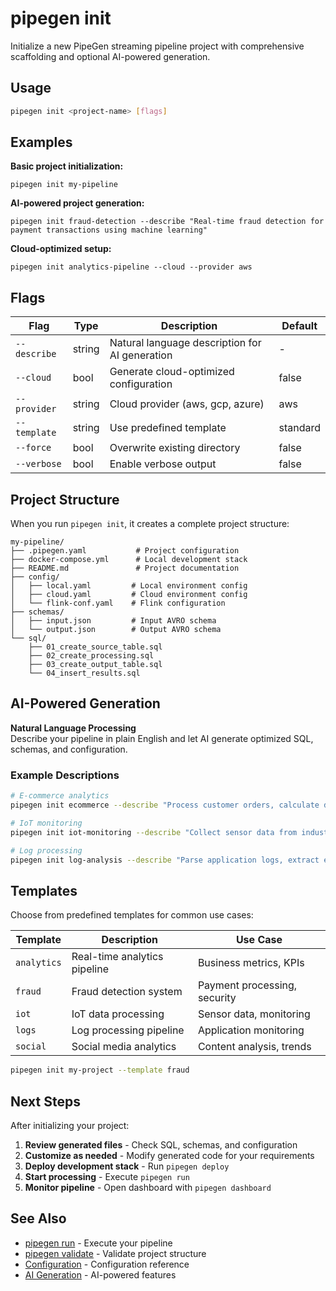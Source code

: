 # pipegen init

Initialize a new PipeGen streaming pipeline project with comprehensive scaffolding and optional AI-powered generation.

## Usage

```bash
pipegen init <project-name> [flags]
```

## Examples

<div class="info-box">
  <i class="fas fa-terminal icon"></i>
  <div>
    <strong>Basic project initialization:</strong>
    <pre><code>pipegen init my-pipeline</code></pre>
  </div>
</div>

<div class="info-box">
  <i class="fas fa-robot icon"></i>
  <div>
    <strong>AI-powered project generation:</strong>
    <pre><code>pipegen init fraud-detection --describe "Real-time fraud detection for payment transactions using machine learning"</code></pre>
  </div>
</div>

<div class="info-box">
  <i class="fas fa-cloud icon"></i>
  <div>
    <strong>Cloud-optimized setup:</strong>
    <pre><code>pipegen init analytics-pipeline --cloud --provider aws</code></pre>
  </div>
</div>

## Flags

| Flag | Type | Description | Default |
|------|------|-------------|---------|
| `--describe` | string | Natural language description for AI generation | - |
| `--cloud` | bool | Generate cloud-optimized configuration | false |
| `--provider` | string | Cloud provider (aws, gcp, azure) | aws |
| `--template` | string | Use predefined template | standard |
| `--force` | bool | Overwrite existing directory | false |
| `--verbose` | bool | Enable verbose output | false |

## Project Structure

When you run `pipegen init`, it creates a complete project structure:

```
my-pipeline/
├── .pipegen.yaml           # Project configuration
├── docker-compose.yml      # Local development stack
├── README.md               # Project documentation
├── config/
│   ├── local.yaml         # Local environment config
│   ├── cloud.yaml         # Cloud environment config
│   └── flink-conf.yaml    # Flink configuration
├── schemas/
│   ├── input.json         # Input AVRO schema
│   └── output.json        # Output AVRO schema
└── sql/
    ├── 01_create_source_table.sql
    ├── 02_create_processing.sql
    ├── 03_create_output_table.sql
    └── 04_insert_results.sql
```

## AI-Powered Generation

<div class="info-box">
  <i class="fas fa-magic icon"></i>
  <div>
    <strong>Natural Language Processing</strong><br>
    Describe your pipeline in plain English and let AI generate optimized SQL, schemas, and configuration.
  </div>
</div>

### Example Descriptions

```bash
# E-commerce analytics
pipegen init ecommerce --describe "Process customer orders, calculate daily revenue, detect trending products, and generate real-time sales dashboards"

# IoT monitoring  
pipegen init iot-monitoring --describe "Collect sensor data from industrial equipment, detect anomalies, predict maintenance needs, and alert on critical issues"

# Log processing
pipegen init log-analysis --describe "Parse application logs, extract error patterns, generate metrics, and create alerts for system health monitoring"
```

## Templates

Choose from predefined templates for common use cases:

| Template | Description | Use Case |
|----------|-------------|----------|
| `analytics` | Real-time analytics pipeline | Business metrics, KPIs |
| `fraud` | Fraud detection system | Payment processing, security |
| `iot` | IoT data processing | Sensor data, monitoring |
| `logs` | Log processing pipeline | Application monitoring |
| `social` | Social media analytics | Content analysis, trends |

```bash
pipegen init my-project --template fraud
```

## Next Steps

After initializing your project:

1. **<i class="fas fa-eye fa-icon"></i>Review generated files** - Check SQL, schemas, and configuration
2. **<i class="fas fa-edit fa-icon"></i>Customize as needed** - Modify generated code for your requirements  
3. **<i class="fas fa-rocket fa-icon"></i>Deploy development stack** - Run `pipegen deploy`
4. **<i class="fas fa-play fa-icon"></i>Start processing** - Execute `pipegen run`
5. **<i class="fas fa-tachometer-alt fa-icon"></i>Monitor pipeline** - Open dashboard with `pipegen dashboard`

## See Also

- [<i class="fas fa-play fa-icon"></i>pipegen run](./run.md) - Execute your pipeline
- [<i class="fas fa-check fa-icon"></i>pipegen validate](./validate.md) - Validate project structure
- [<i class="fas fa-cog fa-icon"></i>Configuration](../configuration.md) - Configuration reference
- [<i class="fas fa-robot fa-icon"></i>AI Generation](../ai-generation.md) - AI-powered features
